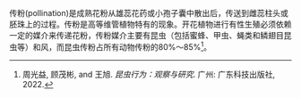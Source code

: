 传粉(pollination)是成熟花粉从雄蕊花药或小孢子囊中散出后，传送到雌蕊柱头或胚珠上的过程。传粉是高等维管植物特有的现象。开花植物进行有性生殖必须依赖一定的媒介来传递花粉，传粉媒介主要有昆虫（包括蜜蜂、甲虫、蝇类和鳞翅目昆虫等）和风，而昆虫传粉占所有动物传粉的80%～85%[^1]。

[^1]: 周光益, 顾茂彬, and 王旭. *昆虫行为：观察与研究*. 广州: 广东科技出版社, 2022.